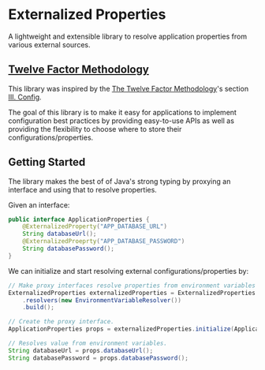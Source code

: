 # Externalized Properties
A lightweight and extensible library to resolve application properties from various external sources.


## [Twelve Factor Methodology](https://12factor.net)
This library was inspired by the [The Twelve Factor Methodology](https://12factor.net)'s section [III. Config](https://12factor.net/config).  

The goal of this library is to make it easy for applications to implement configuration best practices by providing easy-to-use APIs as well as providing the flexibility to choose where to store their configurations/properties. 

## Getting Started

The library makes the best of of Java's strong typing by proxying an interface and using that to resolve properties.

Given an interface:
```java
public interface ApplicationProperties {
    @ExternalizedProperty("APP_DATABASE_URL")
    String databaseUrl();
    @ExternalizedProeprty("APP_DATABASE_PASSWORD")
    String databasePassword();
}
```
We can initialize and start resolving external configurations/properties by:

```java 
// Make proxy interfaces resolve properties from environment variables
ExternalizedProperties externalizedProperties = ExternalizedProperties.builder()
    .resolvers(new EnvironmentVariableResolver())
    .build();

// Create the proxy interface.
ApplicationProperties props = externalizedProperties.initialize(ApplicationProperties.class);

// Resolves value from environment variables.
String databaseUrl = props.databaseUrl();
String databasePassword = props.databasePassword();
```